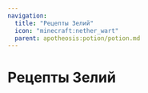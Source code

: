```yaml
---
navigation:
  title: "Рецепты Зелий"
  icon: "minecraft:nether_wart"
  parent: apotheosis:potion/potion.md
---
```


# Рецепты Зелий

<SubPages />